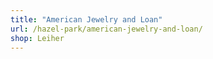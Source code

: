 ```yaml
---
title: "American Jewelry and Loan"
url: /hazel-park/american-jewelry-and-loan/
shop: Leiher
---
```

